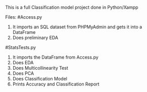 This is a full Classification model project done in Python/Xampp

Files: 
#Access.py
1. It imports an SQL dataset from PHPMyAdmin and gets it into a DataFrame
2. Does preliminary EDA
   
#StatsTests.py
1. It imports the DataFrame from Access.py
2. Does EDA
3. Does Multicollinearity Test
4. Does PCA
5. Does Classification Model
6. Prints Accuracy and Classification Report
